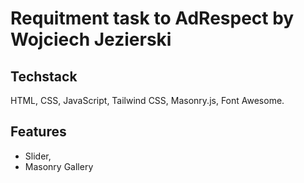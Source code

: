 # Requitment task to AdRespect by Wojciech Jezierski

## Techstack

HTML, CSS, JavaScript, Tailwind CSS, Masonry.js, Font Awesome.

## Features

- Slider,
- Masonry Gallery
